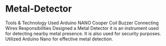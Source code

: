 # Metal-Detector

Tools & Technology Used
      Arduino NANO
      Cooper Coil
      Buzzer
      Connecting Wires
Responsibilities
      Designed a Metal Detector it is an instrument used for detecting nearby metal presence. It is also used for security
      purposes. Utilized Arduino Nano for effective metal detection.
